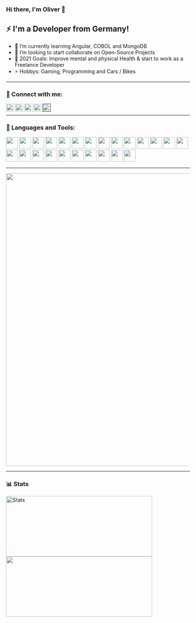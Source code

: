 ### Hi there, I'm Oliver 👋

## :zap: I'm a Developer from Germany!

- 🌱 I’m currently learning Angular, COBOL and MongoDB
- 👯 I’m looking to start collaborate on Open-Source Projects
- 🥅 2021 Goals: Improve mental and physical Health & start to work as a Freelance Developer
- ⚡ Hobbys: Gaming, Programming and Cars / Bikes

---

### 💬 Connect with me:

<p>
  <a href="https://www.xing.com/profile/Oliver_Karger3/cv">
    <img align="left" alt="Xing" width="22px" src="https://cdn.jsdelivr.net/npm/simple-icons@v3/icons/xing.svg" />
  </a>
  <a href="https://twitter.com/oliverkarger">
    <img align="left" alt="Twitter" width="22px" src="https://cdn.jsdelivr.net/npm/simple-icons@v3/icons/twitter.svg" />
  </a>
  <a href="https://www.linkedin.com/in/oliver-karger-7b100a20a/">
    <img align="left" alt="LinkedIn" width="22px" src="https://cdn.jsdelivr.net/npm/simple-icons@v3/icons/linkedin.svg" />
  </a>
  <a href="https://instagram.com/oliverkarger">
    <img align="left" alt="Instagram" width="22px" src="https://cdn.jsdelivr.net/npm/simple-icons@v3/icons/instagram.svg" />
  </a>
  <a href="">
    <img align="left" alt="Instagram" width="22px" src="https://cdn.jsdelivr.net/npm/simple-icons@v3/icons/snapchat.svg" />
  </a>
</p>
<br>

---

### :wrench: Languages and Tools:

<p>
  <img height="32" width="32" src="https://cdn.jsdelivr.net/npm/simple-icons@v5/icons/visualstudio.svg" />
  <img height="32" width="32" src="https://cdn.jsdelivr.net/npm/simple-icons@v5/icons/visualstudiocode.svg" />
  <img height="32" width="32" src="https://cdn.jsdelivr.net/npm/simple-icons@v5/icons/javascript.svg" />
  <img height="32" width="32" src="https://cdn.jsdelivr.net/npm/simple-icons@v5/icons/typescript.svg" />
  <img height="32" width="32" src="https://cdn.jsdelivr.net/npm/simple-icons@v5/icons/angular.svg" />
  <img height="32" width="32" src="https://cdn.jsdelivr.net/npm/simple-icons@v5/icons/dotnet.svg" />
  <img height="32" width="32" src="https://cdn.jsdelivr.net/npm/simple-icons@v5/icons/mysql.svg" />
  <img height="32" width="32" src="https://cdn.jsdelivr.net/npm/simple-icons@v5/icons/microsoftsqlserver.svg" />
  <img height="32" width="32" src="https://cdn.jsdelivr.net/npm/simple-icons@v5/icons/github.svg" />
  <img height="32" width="32" src="https://cdn.jsdelivr.net/npm/simple-icons@v5/icons/gitlab.svg" />
  <img height="32" width="32" src="https://cdn.jsdelivr.net/npm/simple-icons@v5/icons/git.svg" />
  <img height="32" width="32" src="https://cdn.jsdelivr.net/npm/simple-icons@v5/icons/ubuntu.svg" />
  <img height="32" width="32" src="https://cdn.jsdelivr.net/npm/simple-icons@v5/icons/microsoft.svg" />
  <img height="32" width="32" src="https://cdn.jsdelivr.net/npm/simple-icons@v5/icons/microsoftazure.svg" />
  <img height="32" width="32" src="https://cdn.jsdelivr.net/npm/simple-icons@v5/icons/googlecloud.svg" />
  <img height="32" width="32" src="https://cdn.jsdelivr.net/npm/simple-icons@v5/icons/googleads.svg" />
  <img height="32" width="32" src="https://cdn.jsdelivr.net/npm/simple-icons@v5/icons/googleadsense.svg" />
  <img height="32" width="32" src="https://cdn.jsdelivr.net/npm/simple-icons@v5/icons/googlecloud.svg" />
  <img height="32" width="32" src="https://cdn.jsdelivr.net/npm/simple-icons@v5/icons/nginx.svg" />
  <img height="32" width="32" src="https://cdn.jsdelivr.net/npm/simple-icons@v5/icons/apple.svg" />
  <img height="32" width="32" src="https://cdn.jsdelivr.net/npm/simple-icons@v5/icons/hetzner.svg" />
  <img height="32" width="32" src="https://cdn.jsdelivr.net/npm/simple-icons@v5/icons/coveralls.svg" />
  <img height="32" width="32" src="https://cdn.jsdelivr.net/npm/simple-icons@v5/icons/docker.svg" />
  <img height="32" width="32" src="https://cdn.jsdelivr.net/npm/simple-icons@v5/icons/kubernetes.svg" />
</p>

---

<p>
  <img src="https://github-profile-trophy.vercel.app/?username=oliverkarger" width="800" align="center" />
</p>

---

### 📊 Stats

<p>
  <img width="400" height="165" alt="Stats" src="https://github-readme-stats.vercel.app/api?username=oliverkarger&show_icons=true&count_private=true&include_all_commits=true" /> 
  <img width="400" height="165" src="https://github-readme-streak-stats.herokuapp.com/?user=oliverkarger&theme=dark" />
</p>
